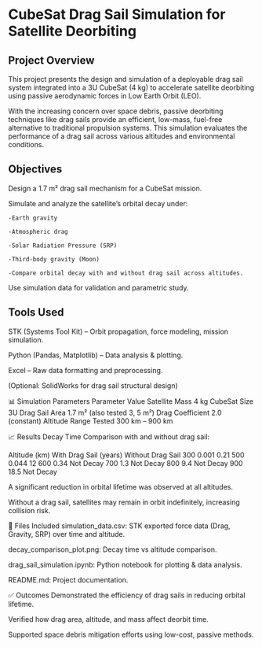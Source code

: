 #  CubeSat Drag Sail Simulation for Satellite Deorbiting
## Project Overview
This project presents the design and simulation of a deployable drag sail system integrated into a 3U CubeSat (4 kg) to accelerate satellite deorbiting using passive aerodynamic forces in Low Earth Orbit (LEO).

With the increasing concern over space debris, passive deorbiting techniques like drag sails provide an efficient, low-mass, fuel-free alternative to traditional propulsion systems. This simulation evaluates the performance of a drag sail across various altitudes and environmental conditions.

## Objectives
Design a 1.7 m² drag sail mechanism for a CubeSat mission.

  Simulate and analyze the satellite’s orbital decay under:

    -Earth gravity

    -Atmospheric drag

    -Solar Radiation Pressure (SRP)

    -Third-body gravity (Moon)

    -Compare orbital decay with and without drag sail across altitudes.

Use simulation data for validation and parametric study.

## Tools Used
STK (Systems Tool Kit) – Orbit propagation, force modeling, mission simulation.

Python (Pandas, Matplotlib) – Data analysis & plotting.

Excel – Raw data formatting and preprocessing.

(Optional: SolidWorks for drag sail structural design)

📊 Simulation Parameters
Parameter	Value
Satellite Mass	4 kg
CubeSat Size	3U
Drag Sail Area	1.7 m² (also tested 3, 5 m²)
Drag Coefficient	2.0 (constant)
Altitude Range Tested	300 km – 900 km

📈 Results
Decay Time Comparison with and without drag sail:

Altitude (km)	With Drag Sail (years)	Without Drag Sail
300	0.001	0.21
500	0.044	12
600	0.34	Not Decay
700	1.3	Not Decay
800	9.4	Not Decay
900	18.5	Not Decay

A significant reduction in orbital lifetime was observed at all altitudes.

Without a drag sail, satellites may remain in orbit indefinitely, increasing collision risk.

📎 Files Included
simulation_data.csv: STK exported force data (Drag, Gravity, SRP) over time and altitude.

decay_comparison_plot.png: Decay time vs altitude comparison.

drag_sail_simulation.ipynb: Python notebook for plotting & data analysis.

README.md: Project documentation.

✅ Outcomes
Demonstrated the efficiency of drag sails in reducing orbital lifetime.

Verified how drag area, altitude, and mass affect deorbit time.

Supported space debris mitigation efforts using low-cost, passive methods.
